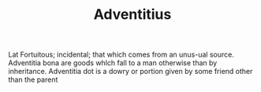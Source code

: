 ---
title: Adventitius
letter: A
permalink: "/definitions/adventitius.html"
body: Lat Fortuitous; incidental; that which comes from an unus-ual source. Adventitia
  bona are goods whlch fall to a man otherwise than by inheritance. Adventitia dot
  is a dowry or portion given by some friend other than the parent
published_at: '2018-07-07'
layout: post
---